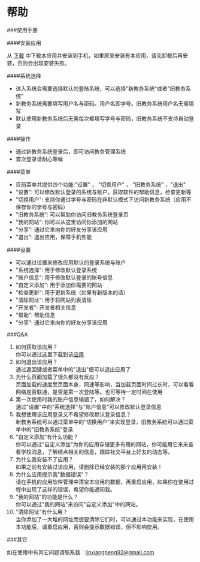 ﻿帮助
==================

###使用手册

####安装应用

从 [下载](http://davidloman.net/project/jwcglxt/download.html) 中下载本应用并安装到手机，如果原来安装有本应用，请先卸载后再安装，否则会出现安装失败。

####系统选择

*   进入系统会需要选择默认的登陆系统，可以选择"新教务系统"或者"旧教务系统"
*   新教务系统需要填写用户名与密码。用户名即学号。旧教务系统用户名无需填写
*   默认使用新教务系统后无需每次都填写学号与密码，旧教务系统不支持自动登录

####操作

*   通过新教务系统登录后，即可访问教务管理系统
*   首次登录请耐心等候

####菜单

*   目前菜单共提供四个功能:"设置" ， "切换用户" ， "旧教务系统" ，"退出"
*   "设置": 可以修改默认登录的系统与账户，获取软件的帮助信息，检查更新等
*   "切换用户": 支持你通过学号与密码在非默认模式下访问新教务系统（应用不保存你的学号与密码）
*   "旧教务系统": 可以帮助你访问旧教务系统登录页
*   "我的网站": 你可以从这里访问你添加的网站
*   "分享": 通过它来向你的好友分享该应用      
*   "退出": 退出应用，保障手机性能

####设置

*   可以通过设置来修改应用默认的登录系统与账户    
*   "系统选择": 用于修改默认登录系统
*   "账户信息": 用于修改默认登录的账号信息
*   "自定义添加": 用于添加你需要的网站
*   "检查更新": 用于更新系统（如果有新版本的话）
*   "清除网址": 用于将网站列表清除
*   "开发者": 开发者相关信息
*   "帮助": 帮助信息
*   "分享": 通过它来向你的好友分享该应用

###Q&A
1. 如何获取该应用？  <br/>
你可以通过这里下载到该[应用](http://davidloman.net/project/jwcglxt/download.html) 
2. 如何退出该应用？  <br/>
通过返回键或者菜单中的"退出"便可以退出应用了   
3. 为什么页面加载了很久都没有反应？  <br/>
页面加载的速度受页面本身，网速等影响，当加载页面时间过长时，可以看看网络是否联通，是否是第一次登陆等。也可等待一定时间在使用
4. 第一次使用时我的账户信息输错了，如何解决？  <br/>
通过"设置"中的"系统选择"与"账户信息"可以修改默认登录信息
5. 我想使用该应用登录又不希望修改默认登录信息？  <br/>
新教务系统可以通过菜单中的"切换用户"来实现登录，旧教务系统可以通过菜单中的"旧教务系统"登录
6. "自定义添加"有什么功能？  <br/>
你可以通过"自定义添加"为你的应用存储更多有用的网站，你可能用它来来查看学校消息，了解绩点相关的信息，跟踪社交平台上好友的动态等。
7. 为什么我安装不了应用？  <br/>
如果之前有安装过该应用，请删除已经安装的那个应用再安装！
8. 为什么应用提示我"数据错误"？  <br/>
请在手机的应用软件管理中清空本应用的数据，再重启应用，如果你在使用过程中出现了这样的错误，希望你能通知我。
9.  "我的网站"的功能是什么？      
你可以通过"我的网站"来访问"自定义添加"中的网站。
10. "清除网址"有什么用？      
当你添加了一大堆的网址而想要清除它们时，可以通过本功能来实现，在使用本功能后，请重启应用，否则会提示数据错误，但不影响使用。

###其它

如在使用中有其它问题请联系我：linxiangpeng92@gmail.com